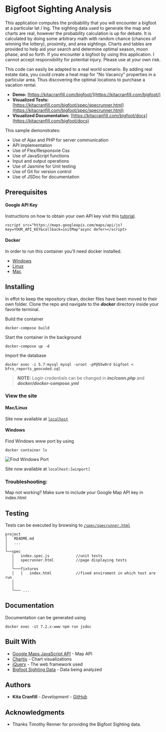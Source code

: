 # Bigfoot Sighting Analysis
This application computes the probability that you will encounter a bigfoot at a particular lat / lng. The 
sighting data used to generate the map and charts are real, however the probability calculation is up for debate.
It is calculated by doing some arbitrary math with random chance (chances of winning the lottery), proximity, and 
area sightings. Charts and tables are provided to help aid your search and determine optimal season, moon phase, 
and so forth. If you encounter a bigfoot by using this application. I cannot accept responsibility for potential
injury. Please use at your own risk.


This code can easily be adapted to a real world scenario. By adding real estate data, you could create
a heat map for "No Vacancy" properties in a particular area. Thus discovering the optimal locations to
purchase a vacation rental.




* **Demo:** [https://kitacranfill.com/bigfoot/](https://kitacranfill.com/bigfoot/)
* **Visualized Tests:** [https://kitacranfill.com/bigfoot/spec/specrunner.html](https://kitacranfill.com/bigfoot/spec/specrunner.html)
* **Visualized Documentation:** [https://kitacranfill.com/bigfoot/docs](https://kitacranfill.com/bigfoot/docs)


This sample demonstrates:

* Use of Ajax and PHP for server communication
* API implementation
* Use of Flex/Responsvie Css
* Use of JavaScript functions
* Input and output operations
* Use of Jasmine for Unit testing
* Use of Git for version control
* Use of JSDoc for documentation



## Prerequisites

#### Google API Key
Instructions on how to obtain your own API key visit this 
[tutorial](https://developers.google.com/maps/documentation/javascript/tutorial).

```
<script src="https://maps.googleapis.com/maps/api/js?key=YOUR_API_KEY&callback=initMap"async defer></script>
```

#### Docker
In order to run this container you'll need docker installed.

* [Windows](https://docs.docker.com/docker-for-windows/install/)
* [Linux](https://docs.docker.com/install/linux/docker-ce/centos/)
* [Mac](https://docs.docker.com/docker-for-mac/install/)

## Installing
In effot to keep the repository clean, docker files have been moved to their own folder. Clone the repo and navigate to the ***docker*** directory inside your favorite terminal.

Build the container
```
docker-compose build
```

Start the container in the background
```
docker-compose up -d
```

Import the database
```
docker exec -i 5.7-mysql mysql -uroot -pP@55w0rd bigfoot < bfro_reports_geocoded.sql
```

> **NOTE:** Login credentials can be changed in ***inc/conn.php*** and ***docker/docker-compose.yml***





### View the site
#### Mac/Linux
Site now available at [`localhost`](http://localhost/)

#### Windows
Find Windows www port by using
```
docker container ls
```

![Find Windows Port](https://kitacranfill.com/bigfoot/images/port.png)

Site now available at `localhost:[winport]`



### Troubleshooting:
Map not working? Make sure to include your Google Map API key in index.html


## Testing
Tests can be executed by browsing to [`/spec/specrunner.html`](http://localhost/spec/specrunner.html)

```
project
│   README.md
│   ...    
│
└──spec
   │   index.spec.js			//unit tests
   │   specrunner.html			//page displaying tests
   │
   └───fixtures
   │   │   index.html			//fixed enviroment in which test are run
   │
   │
   └─── ...

```



## Documentation
Documentation can be generated using

```
docker exec -it 7.2.x-www npm run jsdoc
```

## Built With

* [Google Maps JavaScript API](https://developers.google.com/maps/documentation/javascript/tutorial) - Map API
* [Chartjs](https://www.chartjs.org/) - Chart visualizations
* [jQuery](https://jquery.com/) - The web framework used
* [Bigfoot Sighting Data](https://data.world/timothyrenner/bfro-sightings-data) - Data being analyzed


## Authors

* **Kita Cranfill** - *Development* - [GitHub](https://github.com/kita86)


## Acknowledgments

* Thanks Timothy Renner for providing the Bigfoot Sighting data.

